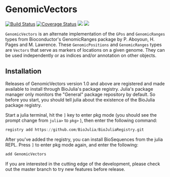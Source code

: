 # GenomicVectors

[![Build Status](https://travis-ci.org/phaverty/GenomicVectors.jl.svg?branch=master)](https://travis-ci.org/phaverty/GenomicVectors.jl)
[![Coverage Status](https://codecov.io/github/phaverty/GenomicVectors.jl/coverage.svg?branch=master)](https://codecov.io/github/phaverty/GenomicVectors.jl?branch=master)
[![](https://img.shields.io/badge/docs-latest-blue.svg)](https://phaverty.github.io/RLEVectors.jl/latest)
[![](https://img.shields.io/badge/docs-stable-blue.svg)](https://phaverty.github.io/RLEVectors.jl/stable)

`GenomicVectors` is an alternate implementation of the `GPos` and `GenomicRanges` types from
Bioconductor's GenomicRanges package by P. Aboyoun, H. Pages and M. Lawrence. These `GenomicPositions` and
`GenomicRanges` types are `Vectors` that serve as markers of locations on a given genome. They can be used
independently or as indices and/or annotation on other objects.

## Installation

Releases of GenomicVectors version 1.0 and above are registered and made available
to install through BioJulia's package registry. Julia's package manager only
monitors the "General" package repository by default. So before you start, you
should tell julia about the existence of the BioJulia package registry.

Start a julia terminal, hit the `]` key to enter pkg mode (you should see the
prompt change from `julia>` to `pkg>` ), then enter the following command:

```julia
registry add https://github.com/BioJulia/BioJuliaRegistry.git
```

After you've added the registry, you can install BioSequences from the julia
REPL. Press `]` to enter pkg mode again, and enter the following:

```julia
add GenomicVectors
```

If you are interested in the cutting edge of the development, please check out
the master branch to try new features before release.
